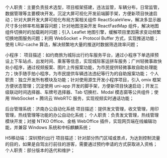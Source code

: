 个人职责：主要负责技术选型，项目框架搭建，违法监管，车辆分布，日常监管，数据管理等主要模块开发。沉淀大屏可视化开发前端脚手架，方便新项目快速启动；针对大屏开发大屏可视化布局方案相关组件 ReactScaleView，解决多显示器尺寸多分辨率布局兼容问题；针对地图渲染开发 ReactFastMap 组件，解决地图组件切换时的加载耗时问题；引入 Leaflet 地图引擎，缓解项目里因需求变动频繁切换地图服务问题；利用 WebSocket + Protocol Buffer 方式，实现推送功能；使用 LRU-cache 算法，解决频繁地大量的推送时数据筛选效率问题；

小程序：
项目描述：如约商旅为城际出行约车服务平台，通过小程序下单选择预设上下车站点、出发时间、乘客等信息，实现城际客运拼车服务；广州轻微事故快处小程序，通过视频报案、图片上传报案功能，为市民提供轻微事故自助处理能力；快手随手拍小程序，为市民提供车辆违法违纪等行为的自助报案功能；
个人职责：独立开发所有模块及功能；针对使用源生开发小程序项目，引入 omix 框架方便状态管理；沉淀使用 uni-app 开发的脚手架，方便新项目快速启动；开发三级联动时间选择器、车牌号选择器、Tab 切换栏、Modal 模态窗等公共组件；使用 WebSocket + 腾讯云 WebRTC 服务，实现视频实时通话功能；

后台管理系统：济南办公自动化系统
项目描述：提供发文管理，收文管理，用印管理，热线管理等功能的办公自动化系统；
个人职责：负责发文管理，热线管理模块开发；对接 NTKO Office、金格 WebOffice 插件，实现网页端在线编辑功能，并兼容 Windows 系统和中标麒麟系统；

H5移动端：深圳预约出行
项目描述：针对部分热门区域或景点，为达到控制流量的目的，如果是自驾出行前往的游客，需要通过预约申请的方式获取进入资格；
个人职责：部分版本的迭代和维护；
